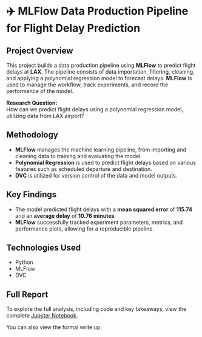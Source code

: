 # ✈️ MLFlow Data Production Pipeline for Flight Delay Prediction

## Project Overview
This project builds a data production pipeline using **MLFlow** to predict flight delays at **LAX**. The pipeline consists of data importation, filtering, cleaning, and applying a polynomial regression model to forecast delays. **MLFlow** is used to manage the workflow, track experiments, and record the performance of the model.

**Research Question:**  
How can we predict flight delays using a polynomial regression model, utilizing data from LAX airport?

## Methodology
- **MLFlow** manages the machine learning pipeline, from importing and cleaning data to training and evaluating the model.
- **Polynomial Regression** is used to predict flight delays based on various features such as scheduled departure and destination.
- **DVC** is utilized for version control of the data and model outputs.

## Key Findings
- The model predicted flight delays with a **mean squared error** of **115.74** and an **average delay** of **10.76 minutes**.
- **MLFlow** successfully tracked experiment parameters, metrics, and performance plots, allowing for a reproducible pipeline.

## Technologies Used
- Python
- MLFlow
- DVC

## Full Report
To explore the full analysis, including code and key takeaways, view the complete [Jupyter Notebook](./MLProject.ipynb).

You can also view the formal write up.
